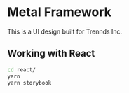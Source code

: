 # Metal Framework

This is a UI design built for Trennds Inc.

## Working with React

```bash
cd react/
yarn
yarn storybook
```


